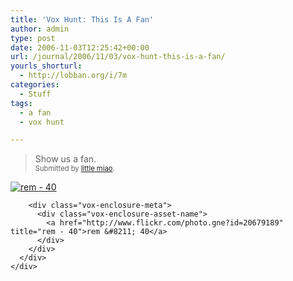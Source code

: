 ```yaml
---
title: 'Vox Hunt: This Is A Fan'
author: admin
type: post
date: 2006-11-03T12:25:42+00:00
url: /journal/2006/11/03/vox-hunt-this-is-a-fan/
yourls_shorturl:
  - http://lobban.org/i/7m
categories:
  - Stuff
tags:
  - a fan
  - vox hunt

---
```

> Show us a fan.  
> <span style="font-size: 0.8em">Submitted by <a class="enclosure-inline-user" href="http://littlemiao.vox.com/">little miao</a>.</span>

<div class="vox-enclosure vox-enclosure-center vox-enclosure-large vox-photo-enclosure">
  <div class="vox-enclosure-inner">
    <div class="vox-enclosure-list">
      <div class="vox-enclosure-item vox-photo-asset vox-last">
        <div class="vox-enclosure-image">
          <a href="http://www.flickr.com/photo.gne?id=20679189" title="rem - 40"><img alt="rem - 40" class="asset asset-image at-xid-6a01348743f8e2970c0133f423d91e970b" src="http://nonimage.typepad.com/.a/6a01348743f8e2970c0133f423d91e970b-320pi" /></a>
        </div>
        
        <div class="vox-enclosure-meta">
          <div class="vox-enclosure-asset-name">
            <a href="http://www.flickr.com/photo.gne?id=20679189" title="rem - 40">rem &#8211; 40</a>
          </div>
        </div>
      </div>
    </div>
  </div>
</div>

<div>
</div>